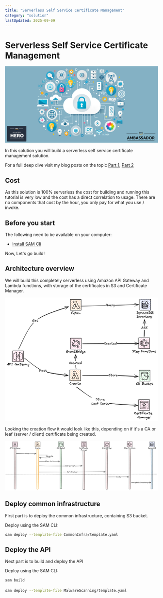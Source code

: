 ```yaml
---
title: "Serverless Self Service Certificate Management"
category: "solution"
lastUpdated: 2025-09-09
---
```


# Serverless Self Service Certificate Management

![Cover Image.](./images/cover-image.png)

In this solution you will build a serverless self service certificate management solution.

For a full deep dive visit my blog posts on the topic [Part 1](https://jimmydqv.com/self-service-certs-part-1/index.html), [Part 2](https://jimmydqv.com/self-service-certs-part-2/index.html)

## Cost

As this solution is 100% serverless the cost for building and running this tutorial is very low and the cost has a direct correlation to usage. There are no components that cost by the hour, you only pay for what you use / invoke.

## Before you start

The following need to be available on your computer:

* [Install SAM Cli](https://docs.aws.amazon.com/serverless-application-model/latest/developerguide/install-sam-cli.html)

Now, Let's go build!

## Architecture overview

We will build this completely serverless using Amazon API Gateway and Lambda functions, with storage of the certificates in S3 and Certificate Manager.

![API overview](./images/overview.png)

Looking the creation flow it would look like this, depending on if it's a CA or leaf (server / client) certificate being created.

![Create Flow](./images/create-flow.png)

## Deploy common infrastructure

First part is to deploy the common infrastructure, containing S3 bucket.

Deploy using the SAM CLI:

``` bash
sam deploy --template-file CommonInfra/template.yaml 
```

## Deploy the API

Next part is to build and deploy the API

Deploy using the SAM CLI:

``` bash
sam build

sam deploy --template-file MalwareScanning/template.yaml 
```
